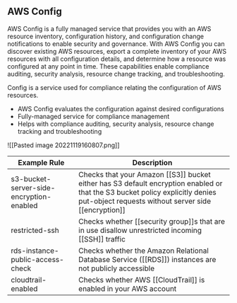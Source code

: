## AWS Config

AWS Config is a fully managed service that provides you with an AWS resource inventory, configuration history, and configuration change notifications to enable security and governance. With AWS Config you can discover existing AWS resources, export a complete inventory of your AWS resources with all configuration details, and determine how a resource was configured at any point in time. These capabilities enable compliance auditing, security analysis, resource change tracking, and troubleshooting.

Config is a service used for compliance relating the configuration of AWS resources.

*   AWS Config evaluates the configuration against desired configurations
*   Fully-managed service for compliance management
*   Helps with compliance auditing, security analysis, resource change tracking and troubleshooting

![[Pasted image 20221119160807.png]]

| Example Rule                             | Description                                                                                                                                                                  |
| ---------------------------------------- | ---------------------------------------------------------------------------------------------------------------------------------------------------------------------------- |
| s3-bucket-server-side-encryption-enabled | Checks that your Amazon [[S3]] bucket either has S3 default encryption enabled or that the S3 bucket policy explicitly denies put-object requests without server side [[encryption]] |
| restricted-ssh                           | Checks whether [[security group]]s that are in use disallow unrestricted incoming [[SSH]] traffic                                                                                    |
| rds-instance-public-access-check         | Checks whether the Amazon Relational Database Service ([[RDS]]) instances are not publicly accessible                                                                            |
| cloudtrail-enabled                       | Checks whether AWS [[CloudTrail]] is enabled in your AWS account                                                                                                                 |